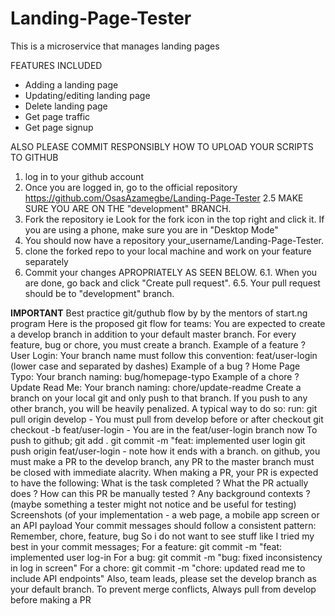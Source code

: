 # Landing-Page-Tester
This is a microservice that manages landing pages

FEATURES INCLUDED 
* Adding a landing page
* Updating/editing landing page
* Delete landing page
* Get page traffic
* Get page signup


ALSO PLEASE COMMIT RESPONSIBLY
HOW TO UPLOAD YOUR SCRIPTS TO GITHUB
1. log in to your github account
2. Once you are logged in, go to the official repository https://github.com/OsasAzamegbe/Landing-Page-Tester
2.5 MAKE SURE YOU ARE ON THE "development" BRANCH.
3. Fork the repository ie Look for the fork icon in the top right and click it. If you are using a phone, make sure you are in "Desktop Mode"
4. You should now have a repository your_username/Landing-Page-Tester. 
5. clone the forked repo to your local machine and work on your feature separately
6. Commit your changes APROPRIATELY AS SEEN BELOW.
6.1. When you are done, go back and click "Create pull request".
6.5. Your pull request should be to "development" branch.

**IMPORTANT**
Best practice git/guthub flow by by the mentors of start.ng program
Here is the proposed git flow for teams:
You are expected to create a develop branch in addition to your default master branch.
For every feature, bug or chore, you must create a branch.
Example of a feature ?
User Login: Your branch name must follow this convention: feat/user-login (lower case and separated by dashes)
Example of a bug ?
Home Page Typo: Your branch naming: bug/homepage-typo
Example of a chore ?
Update Read Me: Your branch naming: chore/update-readme
Create a branch on your local git and only push to that branch. If you push to any other branch, you will be heavily penalized.
A typical way to do so:
run: git pull origin develop - You must pull from develop before or after checkout
git checkout -b feat/user-login - You are in the feat/user-login branch now
To push to github;
git add .
git commit -m "feat: implemented user login
git push origin feat/user-login - note how it ends with a branch.
on github, you must make a PR to the develop branch, any PR to the master branch must be closed with immediate alacrity.
When making a PR, your PR is expected to have the following:
What is the task completed ?
What the PR actually does  ?
How can this PR be manually tested ?
Any background contexts ? (maybe something a tester might not notice and be useful for testing)
Screenshots (of your implementation - a web page, a mobile app screen or an API payload
Your commit messages should follow a consistent pattern:
Remember, chore, feature, bug
So i do not want to see stuff like I tried my best in your commit messages;
For a feature: git commit -m "feat: implemented user log-in
For a bug: git commit -m "bug: fixed inconsistency in log in screen"
For a chore: git commit -m "chore: updated read me to include API endpoints"
Also, team leads, please set the develop branch as your default branch.
To prevent merge conflicts, Always pull from develop before making a PR
